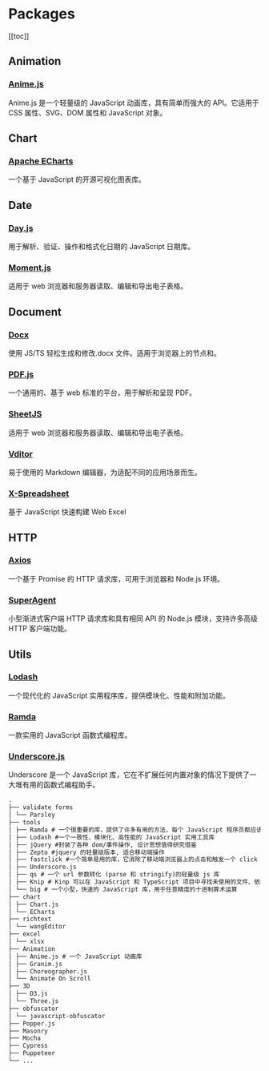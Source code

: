 # Packages

[[toc]]

## Animation

### [Anime.js](./animation/animejs.md)

Anime.js 是一个轻量级的 JavaScript 动画库，具有简单而强大的 API。它适用于 CSS 属性、SVG、DOM 属性和 JavaScript 对象。

## Chart

### [Apache ECharts](./chart/apache-echarts.md)

一个基于 JavaScript 的开源可视化图表库。

## Date

### [Day.js](./date/day.md)

用于解析、验证、操作和格式化日期的 JavaScript 日期库。

### [Moment.js](./date/moment.md)

适用于 web 浏览器和服务器读取、编辑和导出电子表格。

## Document

### [Docx](./document/docx.md)

使用 JS/TS 轻松生成和修改.docx 文件。适用于浏览器上的节点和。

### [PDF.js](./document/pdfjs.md)

一个通用的、基于 web 标准的平台，用于解析和呈现 PDF。

### [SheetJS](./document/sheetjs.md)

适用于 web 浏览器和服务器读取、编辑和导出电子表格。

### [Vditor](./document/vditor.md)

易于使用的 Markdown 编辑器，为适配不同的应用场景而生。

### [X-Spreadsheet](./document/x-spreadsheet.md)

基于 JavaScript 快速构建 Web Excel

## HTTP

### [Axios](./http/axios.md)

一个基于 Promise 的 HTTP 请求库，可用于浏览器和 Node.js 环境。

### [SuperAgent](./http/superagent.md)

小型渐进式客户端 HTTP 请求库和具有相同 API 的 Node.js 模块，支持许多高级 HTTP 客户端功能。

## Utils

### [Lodash](./utils/lodash.md)

一个现代化的 JavaScript 实用程序库，提供模块化、性能和附加功能。

### [Ramda](./utils/ramda.md)

一款实用的 JavaScript 函数式编程库。

### [Underscore.js](./utils/underscorejs.md)

Underscore 是一个 JavaScript 库，它在不扩展任何内置对象的情况下提供了一大堆有用的函数式编程助手。

```markdown
.
├── validate forms
│ └── Parsley
├── tools
│ ├── Ramda # 一个很重要的库，提供了许多有用的方法，每个 JavaScript 程序员都应该掌握这个工具
│ ├── Lodash #一个一致性、模块化、高性能的 JavaScript 实用工具库
│ ├── jQuery #封装了各种 dom/事件操作, 设计思想值得研究借鉴
│ ├── Zepto #jquery 的轻量级版本, 适合移动端操作
│ ├── fastclick #一个简单易用的库，它消除了移动端浏览器上的点击和触发一个 click 事件之间的 300ms 的延迟。
│ ├── Underscore.js
│ ├── qs # 一个 url 参数转化 (parse 和 stringify)的轻量级 js 库
│ ├── Knip # Kinp 可以在 JavaScript 和 TypeScript 项目中寻找未使用的文件、依赖和导出，并移除掉
│ └── big # 一个小型，快速的 JavaScript 库，用于任意精度的十进制算术运算
├── chart
│ ├── Chart.js
│ └── ECharts
├── richtext
│ └── wangEditor
├── excel
│ └── xlsx
├── Animation
│ ├── Anime.js # 一个 JavaScript 动画库
│ ├── Granim.js
│ ├── Choreographer.js
│ └── Animate On Scroll
├── 3D
│ ├── D3.js
│ └── Three.js
├── obfuscator
│ └── javascript-obfuscator
├── Popper.js
├── Masonry
├── Mocha
├── Cypress
├── Puppeteer
└── ...
```
